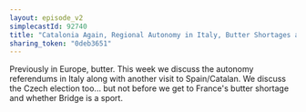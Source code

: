 ```yaml
---
layout: episode_v2
simplecastId: 92740
title: "Catalonia Again, Regional Autonomy in Italy, Butter Shortages and Czech Election"
sharing_token: "0deb3651"
---
```


Previously in Europe, butter. This week we discuss the autonomy referendums in Italy along with another visit to Spain/Catalan. We discuss the Czech election too... but not before we get to France's butter shortage and whether Bridge is a sport.
